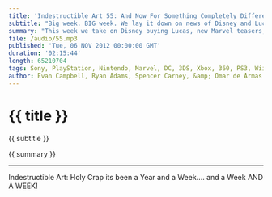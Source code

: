 ```yaml
---
title: 'Indestructible Art 55: And Now For Something Completely Different'
subtitle: "Big week. BIG week. We lay it down on news of Disney and LucasFilm, Halo 4, GameStop, Watchmen, and new Marvel Teasers."
summary: "This week we take on Disney buying Lucas, new Marvel teasers, more Watchmen prequels, and Halo 4. Then we get down to what really matters the things that we played and read this week. There's a lot in there. I hope you dig it. We sure had a good time putting it together. "
file: /audio/55.mp3
published: 'Tue, 06 NOV 2012 00:00:00 GMT'
duration: '02:15:44'
length: 65210704
tags: Sony, PlayStation, Nintendo, Marvel, DC, 3DS, Xbox, 360, PS3, Wii, PSN, XBLA, Video Games, Comics, Games, Indestructible Art, Halo, Star Wars, Disney, Watchmen, LucasFilm, Gamestop, Happy, Bravest Warriors, Fatale, Frankenstein
author: Evan Campbell, Ryan Adams, Spencer Carney, &amp; Omar de Armas
---
```


# {{ title }}


{{ subtitle }}


{{ summary }}


- - -

Indestructible Art: Holy Crap its been a Year and a Week.... and a Week AND A WEEK!